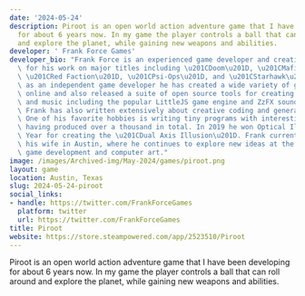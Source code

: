 ```yaml
---
date: '2024-05-24'
description: Piroot is an open world action adventure game that I have been developing
  for about 6 years now. In my game the player controls a ball that can roll around
  and explore the planet, while gaining new weapons and abilities.
developer: ' Frank Force Games'
developer_bio: "Frank Force is an experienced game developer and creative coder known\
  \ for his work on major titles including \u201CDoom\u201D, \u201CMafia 3\u201D,\
  \ \u201CRed Faction\u201D, \u201CPsi-Ops\u201D, and \u201CStarhawk\u201D. Now working\
  \ as an independent game developer he has created a wide variety of games playable\
  \ online and also released a suite of open source tools for creating art, games,\
  \ and music including the popular LittleJS game engine and ZzFX sound generator.\
  \ Frank has also written extensively about creative coding and generative art development.\
  \ One of his favorite hobbies is writing tiny programs with interesting visual results,\
  \ having produced over a thousand in total. In 2019 he won Optical Illusion of the\
  \ Year for creating the \u201CDual Axis Illusion\u201D. Frank currently lives with\
  \ his wife in Austin, where he continues to explore new ideas at the frontier of\
  \ game development and computer art."
image: /images/Archived-img/May-2024/games/piroot.png
layout: game
location: Austin, Texas
slug: 2024-05-24-piroot
social_links:
- handle: https://twitter.com/FrankForceGames
  platform: twitter
  url: https://twitter.com/FrankForceGames
title: Piroot
website: https://store.steampowered.com/app/2523510/Piroot
---
```


Piroot is an open world action adventure game that I have been developing for about 6 years now. In my game the player controls a ball that can roll around and explore the planet, while gaining new weapons and abilities.
